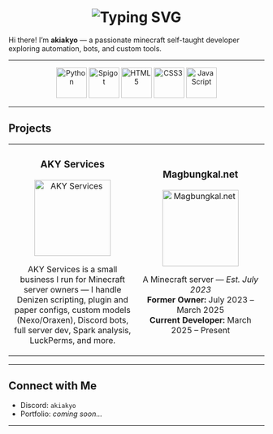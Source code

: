 <h1 align="center">
  <img src="https://readme-typing-svg.demolab.com?font=Fira+Code&size=30&duration=3000&pause=500&color=F7931E&center=true&vCenter=true&width=435&lines=akiakyo" alt="Typing SVG" />
</h1>

Hi there! I’m **akiakyo** — a passionate minecraft self-taught developer exploring automation, bots, and custom tools.  

---

<p align="center">
  <img src="https://cdn.freebiesupply.com/logos/large/2x/python-5-logo-png-transparent.png" alt="Python" width="60" height="60" />
  <img src="https://www.spigotmc.org/data/resource_icons/21/21039.jpg?1540950141" alt="Spigot" width="60" height="60" />
  <img src="https://cdn.pixabay.com/photo/2017/08/05/11/16/logo-2582748_1280.png" alt="HTML5" width="60" height="60" />
  <img src="https://logospng.org/download/css-3/logo-css-3-2048.png" alt="CSS3" width="60" height="60" />
  <img src="https://logos-world.net/wp-content/uploads/2023/02/JavaScript-Emblem.png" alt="JavaScript" width="60" height="60" />
</p>

---

## Projects

<table>
  <tr>
    <td align="center" width="50%">
      <h3>AKY Services</h3>
      <img src="https://media.discordapp.net/attachments/1386703646414209046/1401424618543124500/ChatGPT_Image_Aug_3_2025_11_52_42_AM.png?ex=689385a2&is=68923422&hm=20525f62fdf89406ba55da86cdc1acb5a09e47ce193615b19a70336d56c6c6db&=&format=webp&quality=lossless&width=960&height=960" alt="AKY Services" width="150"/><br/>
      <p>
        AKY Services is a small business I run for Minecraft server owners — I handle Denizen scripting, plugin and paper configs, custom models (Nexo/Oraxen), Discord bots, full server dev, Spark analysis, LuckPerms, and more.
      </p>
    </td>
    <td align="center" width="50%">
      <h3>Magbungkal.net</h3>
      <img src="https://media.discordapp.net/attachments/1386703646414209046/1402378443584180366/Magbungkal_new_logo_PNG_Transparent.png?ex=6893b233&is=689260b3&hm=3135194765cffc7bdd95e0b801a7c5bfddf3b739df333d0a2cbbf49f0e147f0c&=&format=webp&quality=lossless&width=960&height=960" alt="Magbungkal.net" width="150"/><br/>
      <p>
        A Minecraft server — <i>Est. July 2023</i><br/>
        <strong>Former Owner:</strong> July 2023 – March 2025<br/>
        <strong>Current Developer:</strong> March 2025 – Present
      </p>
    </td>
  </tr>
</table>


---

## Connect with Me

- Discord: `akiakyo`  
- Portfolio: *coming soon...*

---
